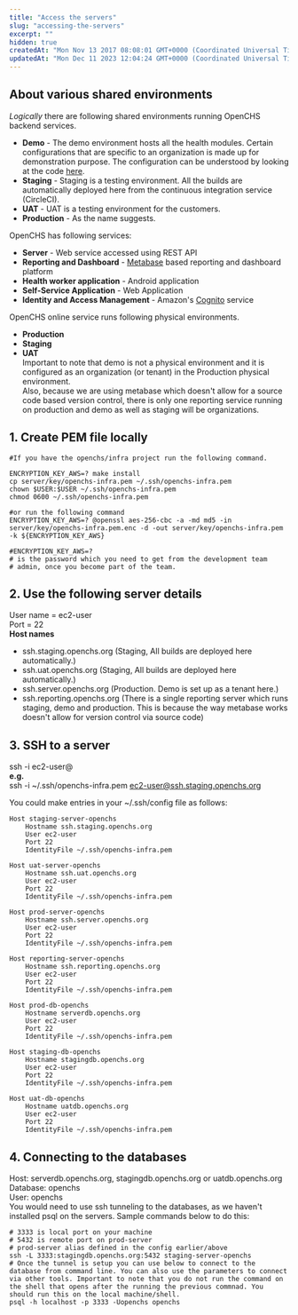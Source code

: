 ```yaml
---
title: "Access the servers"
slug: "accessing-the-servers"
excerpt: ""
hidden: true
createdAt: "Mon Nov 13 2017 08:08:01 GMT+0000 (Coordinated Universal Time)"
updatedAt: "Mon Dec 11 2023 12:04:24 GMT+0000 (Coordinated Universal Time)"
---
```

## About various shared environments

_Logically_ there are following shared environments running OpenCHS backend services.

- **Demo** - The demo environment hosts all the health modules. Certain configurations that are specific to an organization is made up for demonstration purpose. The configuration can be understood by looking at the code [here](https://github.com/OpenCHS/openchs-client/tree/master/packages/demo-organisation).
- **Staging** - Staging is a testing environment. All the builds are automatically deployed here from the continuous integration service (CircleCI).
- **UAT** - UAT is a testing environment for the customers.
- **Production** - As the name suggests.

OpenCHS has following services:

- **Server** - Web service accessed using REST API
- **Reporting and Dashboard** - [Metabase](http://www.metabase.com) based reporting and dashboard platform
- **Health worker application** - Android application
- **Self-Service Application** - Web Application
- **Identity and Access Management** - Amazon's [Cognito](https://aws.amazon.com/cognito/) service

OpenCHS online service runs following physical environments.

- **Production**
- **Staging**
- **UAT**  
  Important to note that demo is not a physical environment and it is configured as an organization (or tenant) in the Production physical environment.  
  Also, because we are using metabase which doesn't allow for a source code based version control, there is only one reporting service running on production and demo as well as staging will be organizations.

## 1. Create PEM file locally

```shell
#If you have the openchs/infra project run the following command.

ENCRYPTION_KEY_AWS=? make install
cp server/key/openchs-infra.pem ~/.ssh/openchs-infra.pem
chown $USER:$USER ~/.ssh/openchs-infra.pem
chmod 0600 ~/.ssh/openchs-infra.pem

#or run the following command
ENCRYPTION_KEY_AWS=? @openssl aes-256-cbc -a -md md5 -in server/key/openchs-infra.pem.enc -d -out server/key/openchs-infra.pem -k ${ENCRYPTION_KEY_AWS}

#ENCRYPTION_KEY_AWS=? 
# is the password which you need to get from the development team
# admin, once you become part of the team.
```

## 2. Use the following server details

User name = ec2-user  
Port = 22  
**Host names**

- ssh.staging.openchs.org (Staging, All builds are deployed here automatically.)
- ssh.uat.openchs.org (Staging, All builds are deployed here automatically.)
- ssh.server.openchs.org (Production. Demo is set up as a tenant here.)
- ssh.reporting.openchs.org (There is a single reporting server which runs staging, demo and production. This is because the way metabase works doesn't allow for version control via source code)

## 3. SSH to a server

ssh -i <location of pem file> ec2-user@<environment-host-name>  
**e.g.**  
ssh -i ~/.ssh/openchs-infra.pem [ec2-user@ssh.staging.openchs.org](mailto:ec2-user@ssh.staging.openchs.org)

You could make entries in your ~/.ssh/config file as follows:

```text OpenCHS Hosts
Host staging-server-openchs
    Hostname ssh.staging.openchs.org
    User ec2-user
    Port 22
    IdentityFile ~/.ssh/openchs-infra.pem

Host uat-server-openchs
    Hostname ssh.uat.openchs.org
    User ec2-user
    Port 22
    IdentityFile ~/.ssh/openchs-infra.pem

Host prod-server-openchs
    Hostname ssh.server.openchs.org
    User ec2-user
    Port 22
    IdentityFile ~/.ssh/openchs-infra.pem

Host reporting-server-openchs
    Hostname ssh.reporting.openchs.org
    User ec2-user
    Port 22
    IdentityFile ~/.ssh/openchs-infra.pem

Host prod-db-openchs
    Hostname serverdb.openchs.org
    User ec2-user
    Port 22
    IdentityFile ~/.ssh/openchs-infra.pem

Host staging-db-openchs
    Hostname stagingdb.openchs.org
    User ec2-user
    Port 22
    IdentityFile ~/.ssh/openchs-infra.pem

Host uat-db-openchs
    Hostname uatdb.openchs.org
    User ec2-user
    Port 22
    IdentityFile ~/.ssh/openchs-infra.pem
```

## 4. Connecting to the databases

Host: serverdb.openchs.org, stagingdb.openchs.org or uatdb.openchs.org  
Database: openchs  
User: openchs  
You would need to use ssh tunneling to the databases, as we haven't installed psql on the servers. Sample commands below to do this:

```shell
# 3333 is local port on your machine
# 5432 is remote port on prod-server
# prod-server alias defined in the config earlier/above
ssh -L 3333:stagingdb.openchs.org:5432 staging-server-openchs
# Once the tunnel is setup you can use below to connect to the database from command line. You can also use the parameters to connect via other tools. Important to note that you do not run the command on the shell that opens after the running the previous commnad. You should run this on the local machine/shell.
psql -h localhost -p 3333 -Uopenchs openchs
```
